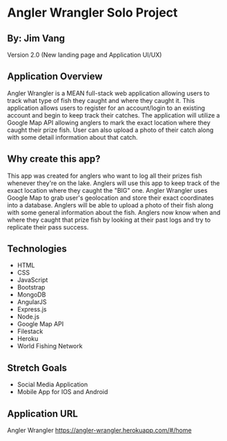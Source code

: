 Angler Wrangler Solo Project
============================

By: Jim Vang
------------

Version 2.0 (New landing page and Application UI/UX)

Application Overview
--------------------
Angler Wrangler is a MEAN full-stack web application allowing users to track what type of fish they caught and where they caught it. This application allows users to register for an account/login to an existing account and begin to keep track their catches. The application will utilize a Google Map API allowing anglers to mark the exact location where they caught their prize fish. User can also upload a photo of their catch along with some detail information about that catch.  

Why create this app?
--------------------
This app was created for anglers who want to log all their prizes fish whenever they're on the lake. Anglers will use this app to keep track of the exact location where they caught the "BIG" one. Angler Wrangler uses Google Map to grab user's geolocation and store their exact coordinates into a database. Anglers will be able to upload a photo of their fish along with some general information about the fish. Anglers now know when and where they caught that prize fish by looking at their past logs and try to replicate their pass success.     

Technologies
------------
- HTML
- CSS
- JavaScript
- Bootstrap
- MongoDB
- AngularJS
- Express.js
- Node.js
- Google Map API
- Filestack
- Heroku
- World Fishing Network

Stretch Goals
-------------
- Social Media Application
- Mobile App for IOS and Android

Application URL
---------------
Angler Wrangler https://angler-wrangler.herokuapp.com/#/home
